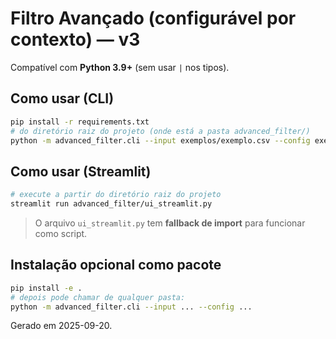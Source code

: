 # Filtro Avançado (configurável por contexto) — v3

Compatível com **Python 3.9+** (sem usar `|` nos tipos).

## Como usar (CLI)
```bash
pip install -r requirements.txt
# do diretório raiz do projeto (onde está a pasta advanced_filter/)
python -m advanced_filter.cli --input exemplos/exemplo.csv --config exemplos/config_template.yaml --out saida.xlsx
```

## Como usar (Streamlit)
```bash
# execute a partir do diretório raiz do projeto
streamlit run advanced_filter/ui_streamlit.py
```
> O arquivo `ui_streamlit.py` tem **fallback de import** para funcionar como script.

## Instalação opcional como pacote
```bash
pip install -e .
# depois pode chamar de qualquer pasta:
python -m advanced_filter.cli --input ... --config ...
```

Gerado em 2025-09-20.
